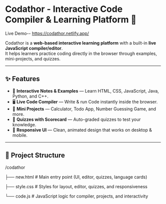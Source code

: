 # Codathor - Interactive Code Compiler & Learning Platform 🚀
Live Demo-- https://codathor.netlify.app/

Codathor is a **web-based interactive learning platform** with a built-in **live JavaScript compiler/editor**.  
It helps learners practice coding directly in the browser through examples, mini-projects, and quizzes.

---

## ✨ Features
- 🎨 **Interactive Notes & Examples** — Learn HTML, CSS, JavaScript, Java, Python, and C++.  
- 🖥️ **Live Code Compiler** — Write & run Code instantly inside the browser.  
- 🧩 **Mini Projects** — Calculator, Todo App, Number Guessing Game, and more.  
- 📝 **Quizzes with Scorecard** — Auto-graded quizzes to test your knowledge.  
- 📱 **Responsive UI** — Clean, animated design that works on desktop & mobile.  

---

## 📂 Project Structure
/codathor

├── new.html # Main entry point (UI, editor, quizzes, language cards)

├── style.css # Styles for layout, editor, quizzes, and responsiveness

└── code.js # JavaScript logic for compiler, projects, and interactivity
